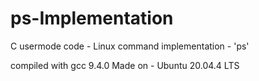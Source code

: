 # ps-Implementation
C usermode code - Linux command implementation - 'ps'

compiled with gcc 9.4.0
Made on - Ubuntu 20.04.4 LTS
